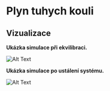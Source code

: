 # Plyn tuhych kouli

## Vizualizace

**Ukázka simulace při ekvilibraci.**

![Alt Text](Animace_zacatku2.gif)


**Ukázka simulace po ustálení systému.**

![Alt Text](animece_po10tisicich_kroku.gif)

